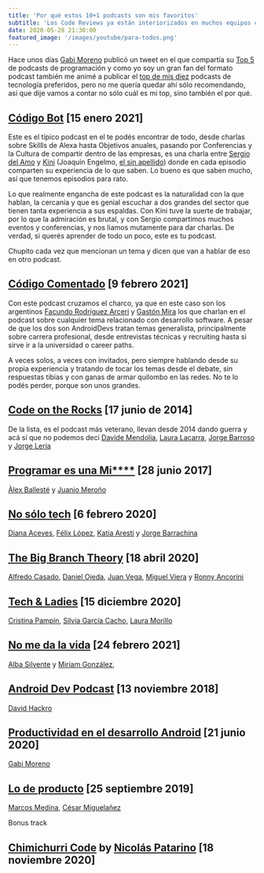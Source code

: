```yaml
---
title: 'Por qué estos 10+1 podcasts son mis favoritos'
subtitle: 'Los Code Reviews ya están interiorizados en muchos equipos como una herramienta para mejorar la calidad de su código, aunque en muchos de ellos esto provoca más incomodidad que beneficios, más conflictos internos que consensos, más pérdida de tiempo que resultados, de estas premisas nace esta historia donde contar algunos secretos de un buen y un mal code review.'
date: 2020-05-28 21:30:00
featured_image: '/images/youtube/para-todos.png'
---
```


Hace unos días [Gabi Moreno](https://twitter.com/soygabimoreno) publicó un tweet en el que compartía su [Top 5](https://twitter.com/soygabimoreno/status/1382951008964390914) de podcasts de programación y como yo soy un gran fan del formato podcast también me animé a publicar el [top de mis diez](https://twitter.com/sdelamo/status/1385917458658308097) podcasts de tecnología preferidos, pero no me quería quedar ahí sólo recomendando, así que dije vamos a contar no sólo cuál es mi top, sino también el por qué. 

## [Código Bot](https://twitter.com/codigobotfm) [15 enero 2021]

Este es el típico podcast en el te podés encontrar de todo, desde charlas sobre Skillls de Alexa hasta Objetivos anuales, pasando por Conferencias y la Cultura de compartir dentro de las empresas, es una charla entre [Sergio del Amo](https://twitter.com/sdelamo) y [Kini](https://twitter.com/kinisoftware) (Joaquín Engelmo, [el sin apellido](https://twitter.com/sdelamo/status/1384743565033709569)) donde en cada episodio comparten su experiencia de lo que saben.
Lo bueno es que saben mucho, así que tenemos episodios para rato. 

Lo que realmente engancha de este podcast es la naturalidad con la que hablan, la cercanía y que es genial escuchar a dos grandes del sector que tienen tanta experiencia a sus espaldas. Con Kini tuve la suerte de trabajar, por lo que la admiración es brutal, y con Sergio compartimos muchos eventos y conferencias, y nos liamos mutamente para dar charlas. De verdad, si querés aprender de todo un poco, este es tu podcast.

Chupito cada vez que mencionan un tema y dicen que van a hablar de eso en otro podcast.

## [Código Comentado](https://twitter.com/CodComentadoPod) [9 febrero 2021]

Con este podcast cruzamos el charco, ya que en este caso son los argentinos [Facundo Rodríguez Arceri](https://twitter.com/facundomr) y [Gastón Mira](https://twitter.com/gastonmdq) los que charlan en el podcast sobre cualquier tema relacionado con desarrollo software. A pesar de que los dos son AndroidDevs tratan temas generalista, principalmente sobre carrera profesional, desde entrevistas técnicas y recruiting hasta si sirve ir a la universidad o career paths. 

A veces solos, a veces con invitados, pero siempre hablando desde su propia experiencia y tratando de tocar los temas desde el debate, sin respuestas tibias y con ganas de armar quilombo en las redes. No te lo podés perder, porque son unos grandes.

## [Code on the Rocks](https://twitter.com/codeontherocks) [17 junio de 2014]

De la lista, es el podcast más veterano, llevan desde 2014 dando guerra y acá sí que no podemos deci [Davide Mendolia](https://twitter.com/davideme), [Laura Lacarra](https://twitter.com/LauraLacarra), [Jorge Barroso](https://twitter.com/flipper83) y [Jorge Lería](https://twitter.com/jorgeleria)

## [Programar es una Mi****](https://twitter.com/progesunam) [28 junio 2017]

[Àlex Ballesté](https://twitter.com/sinmsinm) y [Juanjo Meroño](https://twitter.com/jjmerono)

## [No sólo tech](https://twitter.com/NoSoloTech) [6 febrero 2020]

[Diana Aceves](https://twitter.com/diana_aceves_), [Félix López](https://twitter.com/flopezluis), [Katia Aresti](https://twitter.com/karesti) y [Jorge Barrachina](https://twitter.com/NTKOG)

## [The Big Branch Theory](https://twitter.com/BigBranchTheory) [18 abril 2020]

[Alfredo Casado](https://twitter.com/AlfredoCasado), [Daniel Ojeda](https://twitter.com/SuuiGD), [Juan Vega](https://twitter.com/juandvegarguez), [Miguel Viera](https://twitter.com/mangelviera) y [Ronny Ancorini](https://twitter.com/RonnyAncorini)

## [Tech & Ladies](https://twitter.com/TechandLadies) [15 diciembre 2020]

[Cristina Pampín](https://twitter.com/cristina_pampin), [Silvia García Cacho](https://twitter.com/garcaplay), [Laura Morillo](https://twitter.com/laura_morillo)

## [No me da la vida](https://twitter.com/nomedalavidadev) [24 febrero 2021]

[Alba Silvente](https://twitter.com/dawntraoz) y [Miriam González](https://twitter.com/miriamgonp), 

## [Android Dev Podcast](https://twitter.com/androiddevpod) [13 noviembre 2018]

[David Hackro](https://twitter.com/DavidHackro)

## [Productividad en el desarrollo Android](https://twitter.com/soygabimoreno) [21 junio 2020]

[Gabi Moreno](https://twitter.com/soygabimoreno)

## [Lo de producto](https://twitter.com/lodeproducto) [25 septiembre 2019]

[Marcos Medina](https://twitter.com/TheWarcos), [César Miguelañez](https://twitter.com/heycesr)

Bonus track

## [Chimichurri Code](https://chimichurrico.de/) by [Nicolás Patarino](https://twitter.com/npatarino) [18 noviembre 2020]

